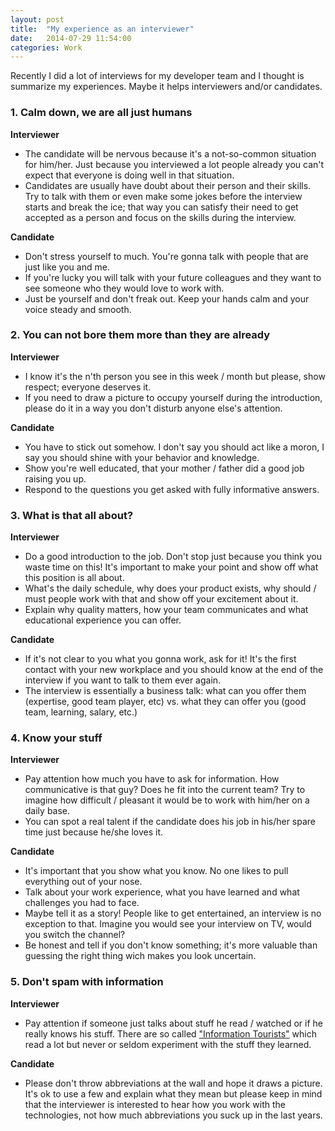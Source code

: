 ```yaml
---
layout: post
title:  "My experience as an interviewer"
date:   2014-07-29 11:54:00
categories: Work
---
```

Recently I did a lot of interviews for my developer team and I thought is summarize my experiences. Maybe it helps interviewers and/or candidates.

### 1. Calm down, we are all just humans

**Interviewer**

  - The candidate will be nervous because it's a not-so-common situation for him/her. Just because you interviewed a lot people already you can't expect that everyone is doing well in that situation.
  - Candidates are usually have doubt about their person and their skills. Try to talk with them or even make some jokes before the interview starts and break the ice; that way you can satisfy their need to get accepted as a person and focus on the skills during the interview.

**Candidate**

  - Don't stress yourself to much. You're gonna talk with people that are just like you and me.
  - If you're lucky you will talk with your future colleagues and they want to see someone who they would love to work with.
  - Just be yourself and don't freak out. Keep your hands calm and your voice steady and smooth.

### 2. You can not bore them more than they are already

**Interviewer**

  - I know it's the n'th person you see in this week / month but please, show respect; everyone deserves it.
  - If you need to draw a picture to occupy yourself during the introduction, please do it in a way you don't disturb anyone else's attention.
  
**Candidate**

  - You have to stick out somehow. I don't say you should act like a moron, I say you should shine with your behavior and knowledge.
  - Show you're well educated, that your mother / father did a good job raising you up.
  - Respond to the questions you get asked with fully informative answers.

### 3. What is that all about?

**Interviewer**

  - Do a good introduction to the job. Don't stop just because you think you waste time on this! It's important to make your point and show off what this position is all about.
  - What's the daily schedule, why does your product exists, why should / must people work with that and show off your excitement about it.
  - Explain why quality matters, how your team communicates and what educational experience you can offer.
  
**Candidate**

  - If it's not clear to you what you gonna work, ask for it! It's the first contact with your new workplace and you should know at the end of the interview if you want to talk to them ever again.
  - The interview is essentially a business talk: what can you offer them (expertise, good team player, etc) vs. what they can offer you (good team, learning, salary, etc.)

### 4. Know your stuff
  
**Interviewer**

  - Pay attention how much you have to ask for information. How communicative is that guy? Does he fit into the current team? Try to imagine how difficult / pleasant it would be to work with him/her on a daily base.
  - You can spot a real talent if the candidate does his job in his/her spare time just because he/she loves it.
  
**Candidate**

  - It's important that you show what you know. No one likes to pull everything out of your nose.
  - Talk about your work experience, what you have learned and what challenges you had to face.
  - Maybe tell it as a story! People like to get entertained, an interview is no exception to that. Imagine you would see your interview on TV, would you switch the channel?
  - Be honest and tell if you don't know something; it's more valuable than guessing the right thing wich makes you look uncertain.

### 5. Don't spam with information
  
**Interviewer**

  - Pay attention if someone just talks about stuff he read / watched or if he really knows his stuff. There are so called ["Information Tourists"](/assets/knowledge_vs_experience.jpg) which read a lot but never or seldom experiment with the stuff they learned.
  
**Candidate**

  - Please don't throw abbreviations at the wall and hope it draws a picture. It's ok to use a few and explain what they mean but please keep in mind that the interviewer is interested to hear how you work with the technologies, not how much abbreviations you suck up in the last years.